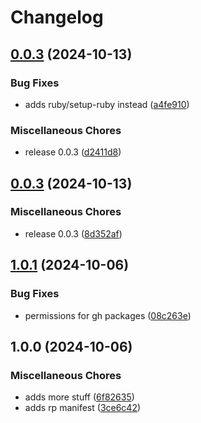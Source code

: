 # Changelog

## [0.0.3](https://github.com/ganch-dev/rbtest/compare/v0.0.3...v0.0.3) (2024-10-13)


### Bug Fixes

* adds ruby/setup-ruby instead ([a4fe910](https://github.com/ganch-dev/rbtest/commit/a4fe9106a9d9fd03e746c8e0126ca55665dde728))


### Miscellaneous Chores

* release 0.0.3 ([d2411d8](https://github.com/ganch-dev/rbtest/commit/d2411d80ba10d2a86af75cf1ad97f63bef4dd9c6))

## [0.0.3](https://github.com/ganch-dev/rbtest/compare/v1.0.1...v0.0.3) (2024-10-13)


### Miscellaneous Chores

* release 0.0.3 ([8d352af](https://github.com/ganch-dev/rbtest/commit/8d352af6d5089871ea914becf3baeb2e13723b6d))

## [1.0.1](https://github.com/ganch-dev/rbtest/compare/v1.0.0...v1.0.1) (2024-10-06)


### Bug Fixes

* permissions for gh packages ([08c263e](https://github.com/ganch-dev/rbtest/commit/08c263e1e8736335876cd4a42677395512b5ae1c))

## 1.0.0 (2024-10-06)


### Miscellaneous Chores

* adds more stuff ([6f82635](https://github.com/ganch-dev/rbtest/commit/6f826352b62170f9a5dd78828a9d6b87122ce3aa))
* adds rp manifest ([3ce6c42](https://github.com/ganch-dev/rbtest/commit/3ce6c42e00aff55c834f7e9c572f688a6fe93694))
